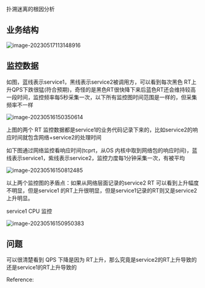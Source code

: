 
扑溯迷离的根因分析

## 业务结构

![image-20230517113148916](https://cdn.jsdelivr.net/gh/shareImage/image@_md2zhihu_blog_cee8f3b4/根因分析/60b864e9c86cdc54-image-20230517113148916.png)

## 监控数据

如图，蓝线表示service1，黑线表示service2被调用方，可以看到每次黑色 RT上升QPS下跌很猛(符合预期)，奇怪的是黑色RT很快降下来后蓝色RT还会维持较高一段时间，监控频率每5秒采集一次，以下所有监控图时间范围是一样的，但采集频率不一样

![image-20230516150350614](https://cdn.jsdelivr.net/gh/shareImage/image@_md2zhihu_blog_cee8f3b4/根因分析/8b3339cca9cf5c1f-image-20230516150350614.png)

上图的两个 RT 监控数据都是service1的业务代码记录下来的，比如service2的响应时间就包含网络+service2的处理时间

如下图通过网络监控看响应时间(tcprt，从OS 内核中取到网络包的响应时间)，蓝线表示service1，紫线表示service2，监控力度每1分钟采集一次，有被平均

![image-20230516150812485](https://cdn.jsdelivr.net/gh/shareImage/image@_md2zhihu_blog_cee8f3b4/根因分析/ffa0189154206041-image-20230516150812485.png)

以上两个监控图的矛盾点：如果从网络层面记录的service2 RT 可以看到上升幅度不明显，但是service1 的RT上升很明显，但是service1记录的RT则又是service2 上升明显。

service1 CPU 监控

![image-20230516150950383](https://cdn.jsdelivr.net/gh/shareImage/image@_md2zhihu_blog_cee8f3b4/根因分析/73b453c7a2079d27-image-20230516150950383.png)

## 问题

可以很清楚看到 QPS 下降是因为 RT上升，那么究竟是service2的RT上升导致的还是service1的RT上升导致的



Reference:

